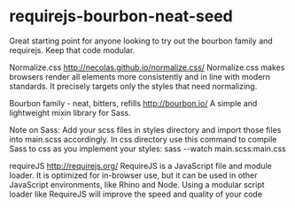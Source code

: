 # requirejs-bourbon-neat-seed
Great starting point for anyone looking to try out the bourbon family and requirejs. Keep that code modular. 

Normalize.css
http://necolas.github.io/normalize.css/
Normalize.css makes browsers render all elements more consistently and in line with modern standards. It precisely targets only the styles that need normalizing.

Bourbon family - neat, bitters, refills
http://bourbon.io/
A simple and lightweight mixin library for Sass.

Note on Sass:
Add your scss files in styles directory and import those files into main.scss accordingly.
In css directory use this command to compile Sass to css as you implement your styles:
sass --watch main.scss:main.css

requireJS
http://requirejs.org/
RequireJS is a JavaScript file and module loader. It is optimized for in-browser use, but it can be used in other JavaScript environments, like Rhino and Node. Using a modular script loader like RequireJS will improve the speed and quality of your code
